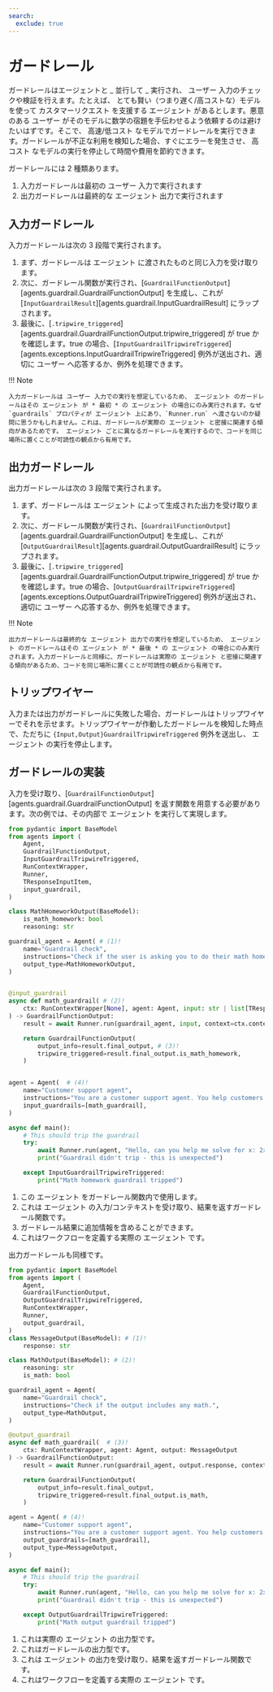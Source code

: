 ```yaml
---
search:
  exclude: true
---
```

# ガードレール

ガードレールはエージェントと _ 並行して _ 実行され、 ユーザー 入力のチェックや検証を行えます。たとえば、 とても賢い（つまり遅く/高コストな）モデルを使って カスタマーリクエスト を支援する エージェント があるとします。悪意のある ユーザー がそのモデルに数学の宿題を手伝わせるよう依頼するのは避けたいはずです。そこで、 高速/低コスト なモデルでガードレールを実行できます。ガードレールが不正な利用を検知した場合、すぐにエラーを発生させ、 高コスト なモデルの実行を停止して時間や費用を節約できます。

ガードレールには 2 種類あります。

1. 入力ガードレールは最初の ユーザー 入力で実行されます
2. 出力ガードレールは最終的な エージェント 出力で実行されます

## 入力ガードレール

入力ガードレールは次の 3 段階で実行されます。

1. まず、ガードレールは エージェント に渡されたものと同じ入力を受け取ります。
2. 次に、ガードレール関数が実行され、[`GuardrailFunctionOutput`][agents.guardrail.GuardrailFunctionOutput] を生成し、これが [`InputGuardrailResult`][agents.guardrail.InputGuardrailResult] にラップされます。
3. 最後に、[`.tripwire_triggered`][agents.guardrail.GuardrailFunctionOutput.tripwire_triggered] が true かを確認します。true の場合、[`InputGuardrailTripwireTriggered`][agents.exceptions.InputGuardrailTripwireTriggered] 例外が送出され、適切に ユーザー へ応答するか、例外を処理できます。

!!! Note

    入力ガードレールは ユーザー 入力での実行を想定しているため、 エージェント のガードレールはその エージェント が * 最初 * の エージェント の場合にのみ実行されます。なぜ `guardrails` プロパティが エージェント 上にあり、`Runner.run` へ渡さないのか疑問に思うかもしれません。これは、ガードレールが実際の エージェント と密接に関連する傾向があるためです。 エージェント ごとに異なるガードレールを実行するので、コードを同じ場所に置くことが可読性の観点から有用です。

## 出力ガードレール

出力ガードレールは次の 3 段階で実行されます。

1. まず、ガードレールは エージェント によって生成された出力を受け取ります。
2. 次に、ガードレール関数が実行され、[`GuardrailFunctionOutput`][agents.guardrail.GuardrailFunctionOutput] を生成し、これが [`OutputGuardrailResult`][agents.guardrail.OutputGuardrailResult] にラップされます。
3. 最後に、[`.tripwire_triggered`][agents.guardrail.GuardrailFunctionOutput.tripwire_triggered] が true かを確認します。true の場合、[`OutputGuardrailTripwireTriggered`][agents.exceptions.OutputGuardrailTripwireTriggered] 例外が送出され、適切に ユーザー へ応答するか、例外を処理できます。

!!! Note

    出力ガードレールは最終的な エージェント 出力での実行を想定しているため、 エージェント のガードレールはその エージェント が * 最後 * の エージェント の場合にのみ実行されます。入力ガードレールと同様に、ガードレールは実際の エージェント と密接に関連する傾向があるため、コードを同じ場所に置くことが可読性の観点から有用です。

## トリップワイヤー

入力または出力がガードレールに失敗した場合、ガードレールはトリップワイヤーでそれを示せます。トリップワイヤーが作動したガードレールを検知した時点で、ただちに `{Input,Output}GuardrailTripwireTriggered` 例外を送出し、 エージェント の実行を停止します。

## ガードレールの実装

入力を受け取り、[`GuardrailFunctionOutput`][agents.guardrail.GuardrailFunctionOutput] を返す関数を用意する必要があります。次の例では、その内部で エージェント を実行して実現します。

```python
from pydantic import BaseModel
from agents import (
    Agent,
    GuardrailFunctionOutput,
    InputGuardrailTripwireTriggered,
    RunContextWrapper,
    Runner,
    TResponseInputItem,
    input_guardrail,
)

class MathHomeworkOutput(BaseModel):
    is_math_homework: bool
    reasoning: str

guardrail_agent = Agent( # (1)!
    name="Guardrail check",
    instructions="Check if the user is asking you to do their math homework.",
    output_type=MathHomeworkOutput,
)


@input_guardrail
async def math_guardrail( # (2)!
    ctx: RunContextWrapper[None], agent: Agent, input: str | list[TResponseInputItem]
) -> GuardrailFunctionOutput:
    result = await Runner.run(guardrail_agent, input, context=ctx.context)

    return GuardrailFunctionOutput(
        output_info=result.final_output, # (3)!
        tripwire_triggered=result.final_output.is_math_homework,
    )


agent = Agent(  # (4)!
    name="Customer support agent",
    instructions="You are a customer support agent. You help customers with their questions.",
    input_guardrails=[math_guardrail],
)

async def main():
    # This should trip the guardrail
    try:
        await Runner.run(agent, "Hello, can you help me solve for x: 2x + 3 = 11?")
        print("Guardrail didn't trip - this is unexpected")

    except InputGuardrailTripwireTriggered:
        print("Math homework guardrail tripped")
```

1. この エージェント をガードレール関数内で使用します。
2. これは エージェント の入力/コンテキストを受け取り、結果を返すガードレール関数です。
3. ガードレール結果に追加情報を含めることができます。
4. これはワークフローを定義する実際の エージェント です。

出力ガードレールも同様です。

```python
from pydantic import BaseModel
from agents import (
    Agent,
    GuardrailFunctionOutput,
    OutputGuardrailTripwireTriggered,
    RunContextWrapper,
    Runner,
    output_guardrail,
)
class MessageOutput(BaseModel): # (1)!
    response: str

class MathOutput(BaseModel): # (2)!
    reasoning: str
    is_math: bool

guardrail_agent = Agent(
    name="Guardrail check",
    instructions="Check if the output includes any math.",
    output_type=MathOutput,
)

@output_guardrail
async def math_guardrail(  # (3)!
    ctx: RunContextWrapper, agent: Agent, output: MessageOutput
) -> GuardrailFunctionOutput:
    result = await Runner.run(guardrail_agent, output.response, context=ctx.context)

    return GuardrailFunctionOutput(
        output_info=result.final_output,
        tripwire_triggered=result.final_output.is_math,
    )

agent = Agent( # (4)!
    name="Customer support agent",
    instructions="You are a customer support agent. You help customers with their questions.",
    output_guardrails=[math_guardrail],
    output_type=MessageOutput,
)

async def main():
    # This should trip the guardrail
    try:
        await Runner.run(agent, "Hello, can you help me solve for x: 2x + 3 = 11?")
        print("Guardrail didn't trip - this is unexpected")

    except OutputGuardrailTripwireTriggered:
        print("Math output guardrail tripped")
```

1. これは実際の エージェント の出力型です。
2. これはガードレールの出力型です。
3. これは エージェント の出力を受け取り、結果を返すガードレール関数です。
4. これはワークフローを定義する実際の エージェント です。